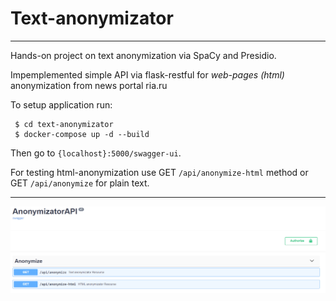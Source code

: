 # Text-anonymizator

---


Hands-on project on text anonymization  via SpaCy and Presidio. 

Impemplemented simple API via flask-restful for *web-pages (html)* anonymization from news portal ria.ru

To setup application run:

```
 $ cd text-anonymizator
 $ docker-compose up -d --build
```
Then go to ```{localhost}:5000/swagger-ui```. 

For testing html-anonymization use GET ```/api/anonymize-html``` method or  GET ```/api/anonymize``` for plain text.

---
![img](img/api.png)
